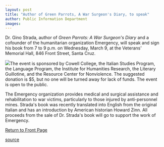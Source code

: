 ```yaml
---
layout: post
title: "Author of Green Parrots, A War Surgeon's Diary, to speak"
author: Public Information Department
images:
---
```


Dr. Gino Strada, author of _Green Parrots: A War Surgeon's Diary_ and a cofounder of the humanitarian organization Emergency, will speak and sign his book from 7 to 9 p.m. on Wednesday, March 9, at the Veterans' Memorial Hall, 846 Front Street, Santa Cruz.

![][1]The event is sponsored by Cowell College, the Italian Studies Program, the Language Program, the Institute for Humanities Research, the Literary Guillotine, and the Resource Center for Nonviolence. The suggested donation is $5, but no one will be turned away for lack of funds. The event is open to the public.

The Emergency organization provides medical and surgical assistance and rehabilitation to war victims, particularly to those injured by anti-personnel mines. Strada's book was recently translated into English from the original Italian and has an introduction by American historian Howard Zinn. All proceeds from the sale of Dr. Strada's book will go to support the work of Emergency.

  

[Return to Front Page][2]

[1]: ../art/green_parrots.150.jpg
[2]: http://currents.ucsc.edu/

[source](http://www1.ucsc.edu/currents/04-05/02-28/brief-parrots.asp "Permalink to brief-parrots")
